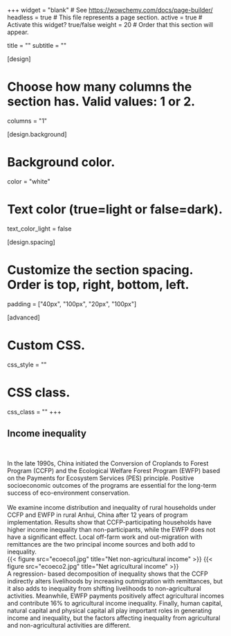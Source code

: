 +++
widget = "blank"  # See https://wowchemy.com/docs/page-builder/
headless = true  # This file represents a page section.
active = true  # Activate this widget? true/false
weight = 20  # Order that this section will appear.

title = ""
subtitle = ""

[design]
  # Choose how many columns the section has. Valid values: 1 or 2.
  columns = "1"

[design.background]

  # Background color.
  color = "white"
  
  # Text color (true=light or false=dark).
  text_color_light = false

[design.spacing]
  # Customize the section spacing. Order is top, right, bottom, left.
  padding = ["40px", "100px", "20px", "100px"]

[advanced]
 # Custom CSS. 
 css_style = ""
 
 # CSS class.
 css_class = ""
+++
<br>

## Income inequality

<br>

In the late 1990s, China initiated the Conversion of Croplands to Forest Program (CCFP) and the Ecological Welfare Forest Program (EWFP) based on the Payments for Ecosystem Services (PES) principle. Positive socioeconomic outcomes of the programs are essential for the long-term success of eco-environment conservation. 
<br><br>
We examine income distribution and inequality of rural households under CCFP and EWFP in rural Anhui, China after 12 years of program implementation. Results show that CCFP-participating households have higher income inequality than non-participants, while the EWFP does not have a significant effect. Local off-farm work and out-migration with remittances are the two principal income sources and both add to inequality. 
<br>
{{< figure src="ecoeco1.jpg" title="Net non-agricultural income" >}}
{{< figure src="ecoeco2.jpg" title="Net agricultural income" >}}
<br>
A regression- based decomposition of inequality shows that the CCFP indirectly alters livelihoods by increasing outmigration with remittances, but it also adds to inequality from shifting livelihoods to non-agricultural activities. Meanwhile, EWFP payments positively affect agricultural incomes and contribute 16% to agricultural income inequality. Finally, human capital, natural capital and physical capital all play important roles in generating income and inequality, but the factors affecting inequality from agricultural and non-agricultural activities are different.
<br>
